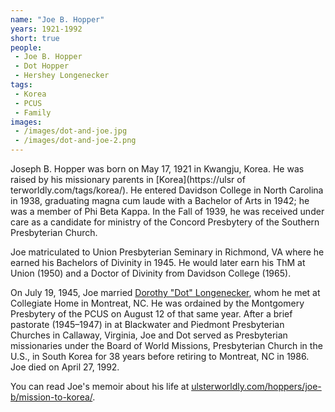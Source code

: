 ```yaml
---
name: "Joe B. Hopper"
years: 1921-1992
short: true
people:
 - Joe B. Hopper
 - Dot Hopper
 - Hershey Longenecker
tags:
 - Korea
 - PCUS
 - Family
images:
 - /images/dot-and-joe.jpg
 - /images/dot-and-joe-2.png
---
```


Joseph B. Hopper was born on May 17, 1921 in Kwangju, Korea. He was raised by his missionary parents in [Korea](https://ulsr of terworldly.com/tags/korea/). He entered Davidson College in North Carolina in 1938, graduating magna cum laude with a Bachelor of Arts in 1942; he was a member of Phi Beta Kappa. In the Fall of 1939, he was received under care as a candidate for ministry of the Concord Presbytery of the Southern Presbyterian Church.

Joe matriculated to Union Presbyterian Seminary in Richmond, VA where he earned his Bachelors of Divinity in 1945. He would later earn his ThM at Union (1950) and a Doctor of Divinity from Davidson College (1965).


On July 19, 1945, Joe married [Dorothy "Dot" Longenecker](https://ulsterworldly.com/people/dot-hopper/), whom he met at Collegiate Home in Montreat, NC. He was ordained by the Montgomery Presbytery of the PCUS on August 12 of that same year. After a brief pastorate (1945–1947) in at Blackwater and Piedmont Presbyterian Churches in Callaway, Virginia, Joe and Dot served as Presbyterian missionaries under the Board of World Missions, Presbyterian Church in the U.S., in South Korea for 38 years before retiring to Montreat, NC in 1986. Joe died on April 27, 1992.

You can read Joe's memoir about his life at [ulsterworldly.com/hoppers/joe-b/mission-to-korea/](https://ulsterworldly.com/hoppers/joe-b/mission-to-korea/).
